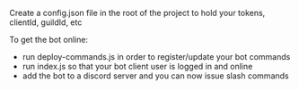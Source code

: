 Create a config.json file in the root of the project to hold your tokens, clientId, guildId, etc


To get the bot online:
- run deploy-commands.js in order to register/update your bot commands
- run index.js so that your bot client user is logged in and online
- add the bot to a discord server and you can now issue slash commands